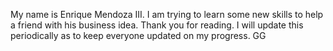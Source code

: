 My name is Enrique Mendoza III. I am trying to learn some new skills to help a friend with his business idea. Thank you for reading. I will update this periodically as to keep everyone updated on my progress. GG
